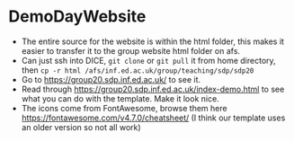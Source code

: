 # DemoDayWebsite

- The entire source for the website is within the html folder, this makes it easier to transfer it to the group website html folder on afs.
- Can just ssh into DICE, `git clone` or `git pull` it from home directory, then `cp -r html /afs/inf.ed.ac.uk/group/teaching/sdp/sdp20`
- Go to https://group20.sdp.inf.ed.ac.uk/ to see it.
- Read through https://group20.sdp.inf.ed.ac.uk/index-demo.html to see what you can do with the template. Make it look nice.
- The icons come from FontAwesome, browse them here https://fontawesome.com/v4.7.0/cheatsheet/ (I think our template uses an older version so not all work)
